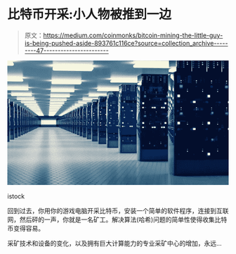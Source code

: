 # 比特币开采:小人物被推到一边

> 原文：<https://medium.com/coinmonks/bitcoin-mining-the-little-guy-is-being-pushed-aside-893761c116ce?source=collection_archive---------47----------------------->

![](img/48dfdccdf00eee470dce297fccf84569.png)

istock

回到过去，你用你的游戏电脑开采比特币，安装一个简单的软件程序，连接到互联网，然后砰的一声，你就是一名矿工。解决算法(哈希)问题的简单性使得收集比特币变得容易。

采矿技术和设备的变化，以及拥有巨大计算能力的专业采矿中心的增加，永远…